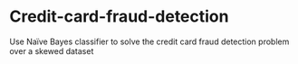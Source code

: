# Credit-card-fraud-detection
Use Naïve Bayes classifier to solve the credit card fraud detection problem over a skewed dataset 
